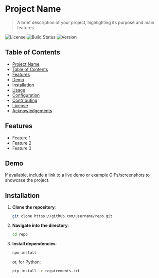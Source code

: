 # Project Name

> A brief description of your project, highlighting its purpose and main features.

![License](https://img.shields.io/badge/license-MIT-blue.svg)
![Build Status](https://img.shields.io/github/actions/workflow/status/username/repo/build.yml)
![Version](https://img.shields.io/github/package-json/v/username/repo)

## Table of Contents

- [Project Name](#project-name)
- [Table of Contents](#table-of-contents)
- [Features](#features)
- [Demo](#demo)
- [Installation](#installation)
- [Usage](#usage)
- [Configuration](#configuration)
- [Contributing](#contributing)
- [License](#license)
- [Acknowledgements](#acknowledgements)

## Features

- Feature 1
- Feature 2
- Feature 3

## Demo

If available, include a link to a live demo or example GIFs/screenshots to showcase the project.

## Installation

1. **Clone the repository**:
    ```bash
    git clone https://github.com/username/repo.git
    ```
2. **Navigate into the directory**:
    ```bash
    cd repo
    ```
3. **Install dependencies**:
    ```bash
    npm install
    ```
   or, for Python:
   ```bash
   pip install -r requirements.txt
